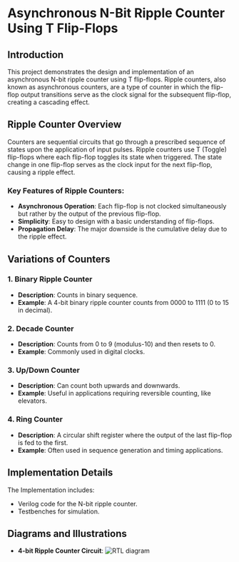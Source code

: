 # Asynchronous N-Bit Ripple Counter Using T Flip-Flops

## Introduction

This project demonstrates the design and implementation of an asynchronous N-bit ripple counter using T flip-flops. Ripple counters, also known as asynchronous counters, are a type of counter in which the flip-flop output transitions serve as the clock signal for the subsequent flip-flop, creating a cascading effect.

## Ripple Counter Overview

Counters are sequential circuits that go through a prescribed sequence of states upon the application of input pulses. Ripple counters use T (Toggle) flip-flops where each flip-flop toggles its state when triggered. The state change in one flip-flop serves as the clock input for the next flip-flop, causing a ripple effect.

### Key Features of Ripple Counters:
- **Asynchronous Operation**: Each flip-flop is not clocked simultaneously but rather by the output of the previous flip-flop.
- **Simplicity**: Easy to design with a basic understanding of flip-flops.
- **Propagation Delay**: The major downside is the cumulative delay due to the ripple effect.

## Variations of Counters

### 1. **Binary Ripple Counter**
- **Description**: Counts in binary sequence.
- **Example**: A 4-bit binary ripple counter counts from 0000 to 1111 (0 to 15 in decimal).

### 2. **Decade Counter**
- **Description**: Counts from 0 to 9 (modulus-10) and then resets to 0.
- **Example**: Commonly used in digital clocks.

### 3. **Up/Down Counter**
- **Description**: Can count both upwards and downwards.
- **Example**: Useful in applications requiring reversible counting, like elevators.

### 4. **Ring Counter**
- **Description**: A circular shift register where the output of the last flip-flop is fed to the first.
- **Example**: Often used in sequence generation and timing applications.

## Implementation Details

The Implementation includes:
- Verilog code for the N-bit ripple counter.
- Testbenches for simulation.

## Diagrams and Illustrations

- **4-bit Ripple Counter Circuit**: ![RTL diagram](https://github.com/DinethPrabashana/Counters_implementation/assets/143341376/3a0c6906-d1ca-44e0-b6eb-294588975dfc)




